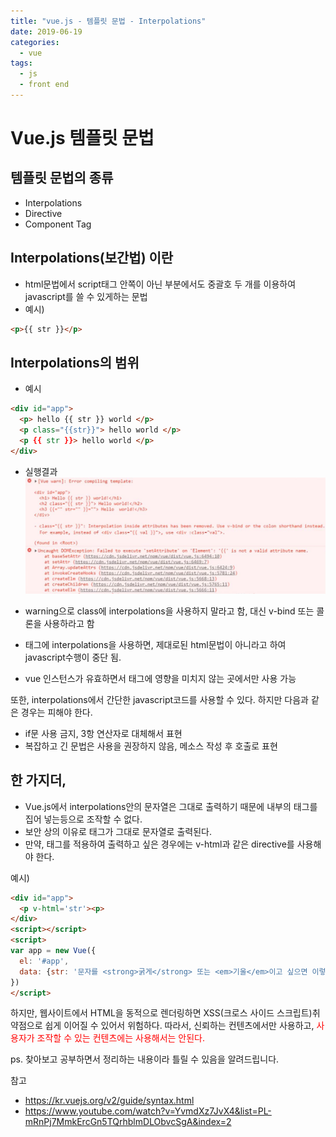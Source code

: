 ```yaml
---
title: "vue.js - 템플릿 문법 - Interpolations"
date: 2019-06-19
categories:
  - vue
tags:
  - js
  - front end
---
```


# Vue.js 템플릿 문법

## 템플릿 문법의 종류

- Interpolations
- Directive
- Component Tag

## Interpolations(보간법) 이란

- html문법에서 script태그 안쪽이 아닌 부분에서도 중괄호 두 개를 이용하여 javascript를 쓸 수 있게하는 문법  
- 예시)

```html
<p>{{ str }}</p>
```  

## Interpolations의 범위

- 예시

```html
<div id="app">
  <p> hello {{ str }} world </p>
  <p class="{{str}}"> hello world </p>
  <p {{ str }}> hello world </p>
</div>
```

- 실행결과
![콘솔창 에러 화면](/images/vue_instance_range_error.JPG)  

- warning으로 class에 interpolations을 사용하지 말라고 함, 대신 v-bind 또는 콜론을 사용하라고 함
- 태그에 interpolations을 사용하면, 제대로된 html문법이 아니라고 하여 javascript수행이 중단 됨.
- vue 인스턴스가 유효하면서 태그에 영향을 미치지 않는 곳에서만 사용 가능  

또한, interpolations에서 간단한 javascript코드를 사용할 수 있다. 하지만 다음과 같은 경우는 피해야 한다.

- if문 사용 금지, 3항 연산자로 대체해서 표현
- 복잡하고 긴 문법은 사용을 권장하지 않음, 메소스 작성 후 호출로 표현

## 한 가지더,

- Vue.js에서 interpolations안의 문자열은 그대로 출력하기 때문에 내부의 태그를 집어 넣는등으로 조작할 수 없다.  
- 보안 상의 이유로 태그가 그대로 문자열로 출력된다.  
- 만약, 태그를 적용하여 출력하고 싶은 경우에는 v-html과 같은 directive를 사용해야 한다.

예시)

```html
<div id="app">
  <p v-html='str'><p>
</div>
<script></script>
<script>
var app = new Vue({
  el: '#app',
  data: {str: '문자를 <strong>굵게</strong> 또는 <em>기울</em>이고 싶으면 이렇게 해야합니다.'}
})
</script>
```

하지만, 웹사이트에서 HTML을 동적으로 렌더링하면 XSS(크로스 사이드 스크립트)취약점으로 쉽게 이어질 수 있어서 위험하다. 따라서, 신뢰하는 컨텐츠에서만 사용하고, <span style="color:red">사용자가 조작할 수 있는 컨텐츠에는 사용해서는 안된다.</span>

ps. 찾아보고 공부하면서 정리하는 내용이라 틀릴 수 있음을 알려드립니다.

참고

- <https://kr.vuejs.org/v2/guide/syntax.html>
- <https://www.youtube.com/watch?v=YvmdXz7JvX4&list=PL-mRnPj7MmkErcGn5TQrhblmDLObvcSgA&index=2>
